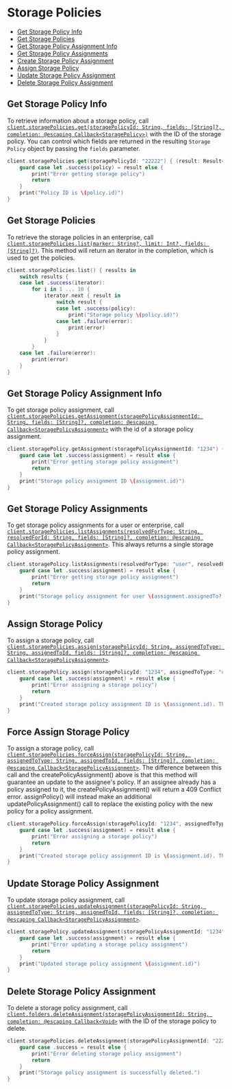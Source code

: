 Storage Policies
=======

<!-- START doctoc generated TOC please keep comment here to allow auto update -->
<!-- DON'T EDIT THIS SECTION, INSTEAD RE-RUN doctoc TO UPDATE -->


- [Get Storage Policy Info](#get-storage-policy-info)
- [Get Storage Policies](#get-storage-policies)
- [Get Storage Policy Assignment Info](#get-storage-policy-assignment-info)
- [Get Storage Policy Assignments](#get-storage-policy-assignments)
- [Create Storage Policy Assignment](#create-storage-policy-assignment)
- [Assign Storage Policy](#assign-storage-policy)
- [Update Storage Policy Assignment](#update-storage-policy-assignment)
- [Delete Storage Policy Assignment](#delete-storage-policy-assignment)

<!-- END doctoc generated TOC please keep comment here to allow auto update -->

Get Storage Policy Info
---------------

To retrieve information about a storage policy, call
[`client.storagePolicies.get(storagePolicyId: String, fields: [String]?, completion: @escaping Callback<StoragePolicy>)`][get-storage-policy-info]
with the ID of the storage policy.  You can control which fields are returned in the resulting `Storage Policy` object by passing the
`fields` parameter.

```swift
client.storagePolicies.get(storagePolicyId: "22222") { (result: Result<StoragePolicy, BoxSDKError>) in
    guard case let .success(policy) = result else {
        print("Error getting storage policy")
        return
    }
    print("Policy ID is \(policy.id)")
}
```

[get-storage-policy-info]: https://opensource.box.com/box-ios-sdk/Classes/StoragePoliciesModule.html#/s:6BoxSDK21StoragePoliciesModuleC3get15storagePolicyId6fields10completionySS_SaySSGSgys6ResultOyAA0cH0CAA0A8SDKErrorCGctF

Get Storage Policies
--------------------

To retrieve the storage policies in an enterprise, call
[`client.storagePolicies.list(marker: String?, limit: Int?, fields: [String]?)`][get-storage-policies].  This method will return an iterator in the completion, which is used to get the policies.

```swift
client.storagePolicies.list() { results in
    switch results {
    case let .success(iterator):
        for i in 1 ... 10 {
            iterator.next { result in
                switch result {
                case let .success(policy):
                    print("Storage policy \(policy.id)")
                case let .failure(error):
                    print(error)
                }
            }
        }
    case let .failure(error):
        print(error)
    }
}
```

[get-storage-policies]: https://opensource.box.com/box-ios-sdk/Classes/StoragePoliciesModule.html#/s:6BoxSDK21StoragePoliciesModuleC17listForEnterprise6marker5limit6fields10completionySSSg_SiSgSaySSGSgys6ResultOyAA14PagingIteratorCyAA0C6PolicyCGAA0A8SDKErrorCGctF

Get Storage Policy Assignment Info
----------------------------------

To get storage policy assignment, call
[`client.storagePolicies.getAssignment(storagePolicyAssignmentId: String, fields: [String]?, completion: @escaping Callback<StoragePolicyAssignment>`][get-storage-policy-assignment-info]
with the id of a storage policy assignment.

```swift
client.storagePolicy.getAssignment(storagePolicyAssignmentId: "1234") { (result: Result<StoragePolicyAssignment, BoxSDKError>) in
    guard case let .success(assignment) = result else {
        print("Error getting storage policy assignment")
        return
    }
    print("Storage policy assignment ID \(assignment.id)")
}
```
[get-storage-policy-assignment-info]: https://opensource.box.com/box-ios-sdk/Classes/StoragePoliciesModule.html#/s:6BoxSDK21StoragePoliciesModuleC13getAssignment013storagePolicyG2Id6fields10completionySS_SaySSGSgys6ResultOyAA0ciG0CAA0A8SDKErrorCGctF

Get Storage Policy Assignments
------------------------------

To get storage policy assignments for a user or enterprise, call
[`client.storagePolicies.listAssignments(resolvedForType: String, resolvedForId: String, fields: [String]?, completion: @escaping Callback<StoragePolicyAssignment>`][get-storage-policy-assignments]. This always returns a single storage policy assignment.

```swift
client.storagePolicy.listAssignments(resolvedForType: "user", resolvedForId: "1234") { (result: Result<StoragePolicyAssignment, BoxSDKError>) in
    guard case let .success(assignment) = result else {
        print("Error getting storage policy assignment")
        return
    }
    print("Storage policy assignment for user \(assignment.assignedTo?.id) is \(assignment.id)")
}
```

[get-storage-policy-assignments]: https://opensource.box.com/box-ios-sdk/Classes/StoragePoliciesModule.html#/s:6BoxSDK21StoragePoliciesModuleC15listAssignments15resolvedForType0hI2Id6fields10completionySS_SSSaySSGSgys6ResultOyAA0C16PolicyAssignmentCAA0A8SDKErrorCGctF

Assign Storage Policy
--------------------------------

To assign a storage policy, call
[`client.storagePolicies.assign(storagePolicyId: String, assignedToType: String, assignedToId, fields: [String]?, completion: @escaping Callback<StoragePolicyAssignment>`][assign-storage-policy].

```swift
client.storagePolicy.assign(storagePolicyId: "1234", assignedToType: "user", assignedToId: "123") { (result: Result<StoragePolicyAssignment, BoxSDKError>) in
    guard case let .success(assignment) = result else {
        print("Error assigning a storage policy")
        return
    }
    print("Created storage policy assignment ID is \(assignment.id). The ID of the user it is assigned to \(assignment.assignedTo?.id)")
}
```

[assign-storage-policy]: https://opensource.box.com/box-ios-sdk/Classes/StoragePoliciesModule.html#/s:6BoxSDK21StoragePoliciesModuleC6assign15storagePolicyId14assignedToType0jkI06fields10completionySS_S2SSaySSGSgys6ResultOyAA0cH10AssignmentCAA0A8SDKErrorCGctF

Force Assign Storage Policy
---------------------

To assign a storage policy, call
[`client.storagePolicies.forceAssign(storagePolicyId: String, assignedToType: String, assignedToId, fields: [String]?, completion: @escaping Callback<StoragePolicyAssignment>`][force-assign-storage-policy]. The difference between this call and the createPolicyAssignment() above is that this method will guarantee an update to the assignee's policy. If an assignee already has a policy assigned to it, the createPolicyAssignment() will return a 409 Conflict error. assignPolicy() will instead make an additional updatePolicyAssignment() call to replace the existing policy with the new policy for a policy assignment.

```swift
client.storagePolicy.forceAssign(storagePolicyId: "1234", assignedToType: "user", assignedToId: "123") { (result: Result<StoragePolicyAssignment, BoxSDKError>) in
    guard case let .success(assignment) = result else {
        print("Error assigning a storage policy")
        return
    }
    print("Created storage policy assignment ID is \(assignment.id). The ID of the user it is assigned to \(assignment.assignedTo?.id)")
}
```

[force-assign-storage-policy]: https://opensource.box.com/box-ios-sdk/Classes/StoragePoliciesModule.html#/s:6BoxSDK21StoragePoliciesModuleC11forceAssign15storagePolicyId14assignedToType0klJ06fields10completionySS_S2SSaySSGSgys6ResultOyAA0cI10AssignmentCAA0A8SDKErrorCGctF

Update Storage Policy Assignment
--------------------------------

To update storage policy assignment, call
[`client.storagePolicies.updateAssignment(storagePolicyId: String, assignedToType: String, assignedToId, fields: [String]?, completion: @escaping Callback<StoragePolicyAssignment>`][update-storage-policy-assignment].

```swift
client.storagePolicy.updateAssignment(storagePolicyAssignmentId: "1234", storagePolicyId: "123") { (result: Result<StoragePolicyAssignment, BoxSDKError>) in
    guard case let .success(assignment) = result else {
        print("Error updating a storage policy assignment")
        return
    }
    print("Updated storage policy assignment \(assignment.id)")
}
```

[update-storage-policy-assignment]: https://opensource.box.com/box-ios-sdk/Classes/StoragePoliciesModule.html#/s:6BoxSDK21StoragePoliciesModuleC16updateAssignment013storagePolicyG2Id0hiJ06fields10completionySS_SSSgSaySSGSgys6ResultOyAA0ciG0CAA0A8SDKErrorCGctF

Delete Storage Policy Assignment
--------------------------------

To delete a storage policy assignment, call
[`client.folders.deleteAssignment(storagePolicyAssignmentId: String, completion: @escaping Callback<Void>`][delete-storage-policy-assignment]
with the ID of the storage policy to delete.

```swift
client.storagePolicies.deleteAssignment(storagePolicyAssignmentId: "22222") { result: Result<Void, BoxSDKError>} in
    guard case .success = result else {
        print("Error deleting storage policy assignment")
        return
    }
    print("Storage policy assignment is successfully deleted.")
}
```

[delete-storage-policy-assignment]: https://opensource.box.com/box-ios-sdk/Classes/StoragePoliciesModule.html#/s:6BoxSDK21StoragePoliciesModuleC16deleteAssignment013storagePolicyG2Id10completionySS_ys6ResultOyytAA0A8SDKErrorCGctF